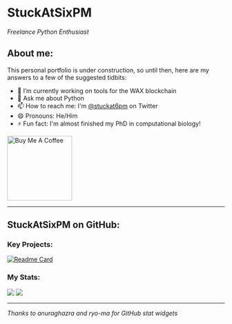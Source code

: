 # StuckAtSixPM
*Freelance Python Enthusiast*


## About me:
This personal portfolio is under construction, so until then, here are my answers to a few of the suggested tidbits:

- 🔭 I’m currently working on tools for the WAX blockchain
- 💬 Ask me about Python
- 📫 How to reach me: I'm [@stuckat6pm](https://twitter.com/stuckat6pm) on Twitter
- 😄 Pronouns: He/Him
- ⚡ Fun fact: I'm almost finished my PhD in computational biology!
  
<a href="https://buymeacoffee.com/stuckatsixpm" target="_blank"><img src="https://cdn.buymeacoffee.com/buttons/v2/default-red.png" alt="Buy Me A Coffee" width="150" ></a>

--------
## StuckAtSixPM on GitHub:

### Key Projects: 
[![Readme Card](https://github-readme-stats.vercel.app/api/pin/?username=stuckatsixpm&repo=dalton&show_icons=true&theme=onedark&hide_border=true)](https://github-readme-stats.vercel.app/api/pin/?username=stuckatsixpm&repo=dalton&show_icons=true&theme=onedark&hide_border=true)


### My Stats:

<img src='https://github-readme-stats.vercel.app/api?username=stuckatsixpm&show_icons=true&theme=onedark&hide_border=true'>
<img src='https://github-readme-stats.vercel.app/api/wakatime?username=stuckatsixpm&theme=onedark&hide_border=true&v=2'>

--------

*Thanks to anuraghazra and ryo-ma for GitHub stat widgets*
